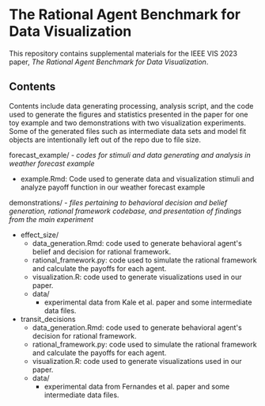 # The Rational Agent Benchmark for Data Visualization

This repository contains supplemental materials for the IEEE VIS 2023 paper, *The Rational Agent Benchmark for Data Visualization*.

## Contents

Contents include data generating processing, analysis script, and the code used to generate the figures and statistics presented in the paper for one toy example and two demonstrations with two visualization experiments. Some of the generated files such as intermediate data sets and model fit objects are intentionally left out of the repo due to file size. 

forecast_example/ - *codes for stimuli and data generating and analysis in weather forecast example*
 - example.Rmd: Code used to generate data and visualization stimuli and analyze payoff function in our weather forecast example

demonstrations/ - *files pertaining to behavioral decision and belief generation, rational framework codebase, and presentation of findings from the main experiment*
 - effect_size/
   - data_generation.Rmd: code used to generate behavioral agent's belief and decision for rational framework.
   - rational_framework.py: code used to simulate the rational framework and calculate the payoffs for each agent.
   - visualization.R: code used to generate visualizations used in our paper.
   - data/
     - experimental data from Kale et al. paper and some intermediate data files.
 - transit_decisions
   - data_generation.Rmd: code used to generate behavioral agent's decision for rational framework.
   - rational_framework.py: code used to simulate the rational framework and calculate the payoffs for each agent.
   - visualization.R: code used to generate visualizations used in our paper.
   - data/
     - experimental data from Fernandes et al. paper and some intermediate data files.
